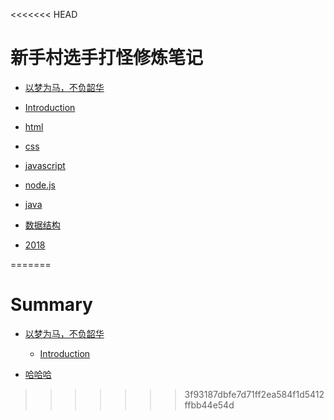 <<<<<<< HEAD
# 新手村选手打怪修炼笔记
* [以梦为马，不负韶华](https://github.com/xiaodanhuang)

* [Introduction](README.md)
* [html](html/html.md)
* [css](css/css.md)
* [javascript](javascript/javascript.md)
* [node.js](nodejs/node.md)
* [java](java/java.md)
* [数据结构](data_structure/dataStructure.md)
* [2018](2018/2018.md)

=======
# Summary

* [以梦为马，不负韶华](https://github.com/xiaodanhuang)

  *  [Introduction](README.md)

* [哈哈哈](读书笔记之图解http.md)
>>>>>>> 3f93187dbfe7d71ff2ea584f1d5412ffbb44e54d



